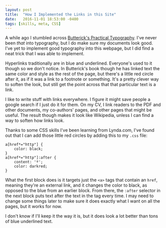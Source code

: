 ```yaml
---
layout: post
title:  "How I Implemented the Links in this Site"
date:   2016-11-01 18:53:00 -0400
tags: [skills, meta, CSS]
---
```


A while ago I stumbled across [Butterick's Practical Typography](http://practicaltypography.com). I've never been *that* into typography, but I do make sure my documents look good. I've yet to implement good typography into this webpage, but I did find a neat trick that I was able to implement.

Hyperlinks traditionally are in blue and underlined. Everyone's used to it though so we don't notice. In Butterick's book though he has linked text the same color and style as the rest of the page, but there's a little red circle after it, as if it was a link to a footnote or something. It's a pretty clever way to soften the look, but still get the point across that that particular text is a link.

I like to write stuff with links everywhere. I figure it might save people a google search if I just do it for them. On my CV, I link readers to the PDF and other documents, my co-authors' pages, and other pages that might be useful. The result though makes it look like Wikipedia, unless I can find a way to soften how links look.  

Thanks to some CSS skills I've been learning from Lynda.com, I've found out that I can add those little red circles by adding this to my `.css` file:

~~~~
a[href*="http"] {
	color: black;
}
a[href*="http"]:after {
	content: 'º';
	color: darkred;
}
~~~~

What the first block does is it targets just the `<a>` tags that contain an `href`, meaning they're an external link, and it changes the color to black, as opposed to the blue from an earlier block. From there, the `:after` selector in the next block puts text after the text in the tag every time. I may need to change some things later to make sure it does exactly what I want on all the pages, but it works for now.

I don't know if I'll keep it the way it is, but it does look a lot better than tons of blue underlined text.